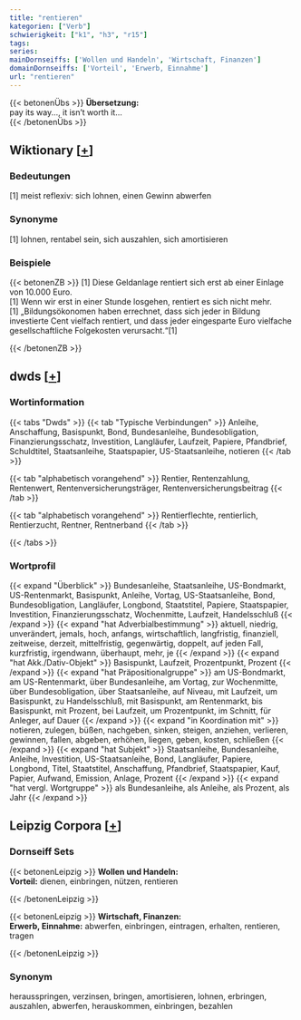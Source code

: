 ```yaml
---
title: "rentieren"
kategorien: ["Verb"]
schwierigkeit: ["k1", "h3", "r15"]
tags:
series:
mainDornseiffs: ['Wollen und Handeln', 'Wirtschaft, Finanzen']
domainDornseiffs: ['Vorteil', 'Erwerb, Einnahme']
url: "rentieren"
---
```


{{< betonenÜbs >}}
**Übersetzung:**  
pay its way..., it isn’t worth it...  
{{< /betonenÜbs >}}

## Wiktionary [[+](https://de.wiktionary.org/wiki/rentieren)]

### Bedeutungen
[1] meist reflexiv: sich lohnen, einen Gewinn abwerfen  

### Synonyme
[1] lohnen, rentabel sein, sich auszahlen, sich amortisieren  

### Beispiele
{{< betonenZB >}}
[1] Diese Geldanlage rentiert sich erst ab einer Einlage von 10.000 Euro.  
[1] Wenn wir erst in einer Stunde losgehen, rentiert es sich nicht mehr.  
[1] „Bildungsökonomen haben errechnet, dass sich jeder in Bildung investierte Cent vielfach rentiert, und dass jeder eingesparte Euro vielfache gesellschaftliche Folgekosten verursacht.“[1]  

{{< /betonenZB >}}


## dwds [[+](https://www.dwds.de/wb/rentieren)]

### Wortinformation
{{< tabs "Dwds" >}}
{{< tab "Typische Verbindungen" >}}
Anleihe, Anschaffung, Basispunkt, Bond, Bundesanleihe, Bundesobligation, Finanzierungsschatz, Investition, Langläufer, Laufzeit, Papiere, Pfandbrief, Schuldtitel, Staatsanleihe, Staatspapier, US-Staatsanleihe, notieren
{{< /tab >}}

{{< tab "alphabetisch vorangehend" >}}
Rentier, Rentenzahlung, Rentenwert, Rentenversicherungsträger, Rentenversicherungsbeitrag
{{< /tab >}}

{{< tab "alphabetisch vorangehend" >}}
Rentierflechte, rentierlich, Rentierzucht, Rentner, Rentnerband
{{< /tab >}}

{{< /tabs >}}

### Wortprofil
{{< expand "Überblick" >}} Bundesanleihe, Staatsanleihe, US-Bondmarkt, US-Rentenmarkt, Basispunkt, Anleihe, Vortag, US-Staatsanleihe, Bond, Bundesobligation, Langläufer, Longbond, Staatstitel, Papiere, Staatspapier, Investition, Finanzierungsschatz, Wochenmitte, Laufzeit, Handelsschluß {{< /expand >}}
{{< expand "hat Adverbialbestimmung" >}} aktuell, niedrig, unverändert, jemals, hoch, anfangs, wirtschaftlich, langfristig, finanziell, zeitweise, derzeit, mittelfristig, gegenwärtig, doppelt, auf jeden Fall, kurzfristig, irgendwann, überhaupt, mehr, je {{< /expand >}}
{{< expand "hat Akk./Dativ-Objekt" >}} Basispunkt, Laufzeit, Prozentpunkt, Prozent {{< /expand >}}
{{< expand "hat Präpositionalgruppe" >}} am US-Bondmarkt, am US-Rentenmarkt, über Bundesanleihe, am Vortag, zur Wochenmitte, über Bundesobligation, über Staatsanleihe, auf Niveau, mit Laufzeit, um Basispunkt, zu Handelsschluß, mit Basispunkt, am Rentenmarkt, bis Basispunkt, mit Prozent, bei Laufzeit, um Prozentpunkt, im Schnitt, für Anleger, auf Dauer {{< /expand >}}
{{< expand "in Koordination mit" >}} notieren, zulegen, büßen, nachgeben, sinken, steigen, anziehen, verlieren, gewinnen, fallen, abgeben, erhöhen, liegen, geben, kosten, schließen {{< /expand >}}
{{< expand "hat Subjekt" >}} Staatsanleihe, Bundesanleihe, Anleihe, Investition, US-Staatsanleihe, Bond, Langläufer, Papiere, Longbond, Titel, Staatstitel, Anschaffung, Pfandbrief, Staatspapier, Kauf, Papier, Aufwand, Emission, Anlage, Prozent {{< /expand >}}
{{< expand "hat vergl. Wortgruppe" >}} als Bundesanleihe, als Anleihe, als Prozent, als Jahr {{< /expand >}}

## Leipzig Corpora [[+](https://corpora.uni-leipzig.de/en/res?word=rentieren&corpusId=deu_newscrawl-public_2018)]

### Dornseiff Sets
{{< betonenLeipzig >}}
**Wollen und Handeln:**  
**Vorteil:** dienen, einbringen, nützen, rentieren  

{{< /betonenLeipzig >}}


{{< betonenLeipzig >}}
**Wirtschaft, Finanzen:**  
**Erwerb, Einnahme:** abwerfen, einbringen, eintragen, erhalten, rentieren, tragen  

{{< /betonenLeipzig >}}

### Synonym
herausspringen, verzinsen, bringen, amortisieren, lohnen, erbringen, auszahlen, abwerfen, herauskommen, einbringen, bezahlen

